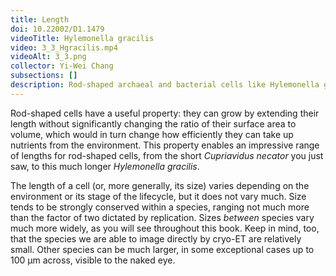 ```yaml
---
title: Length
doi: 10.22002/D1.1479
videoTitle: Hylemonella gracilis
video: 3_3_Hgracilis.mp4
videoAlt: 3_3.png
collector: Yi-Wei Chang
subsections: []
description: Rod-shaped archaeal and bacterial cells like Hylemonella gracilis can grow longer without significantly changing their ratio of surface area to volume.
---
```


Rod-shaped cells have a useful property: they can grow by extending their length without significantly changing the ratio of their surface area to volume, which would in turn change how efficiently they can take up nutrients from the environment. This property enables an impressive range of lengths for rod-shaped cells, from the short *Cupriavidus necator* you just saw, to this much longer *Hylemonella gracilis*.

The length of a cell (or, more generally, its size) varies depending on the environment or its stage of the lifecycle, but it does not vary much. Size tends to be strongly conserved within a species, ranging not much more than the factor of two dictated by replication. Sizes *between* species vary much more widely, as you will see throughout this book. Keep in mind, too, that the species we are able to image directly by cryo-ET are relatively small. Other species can be much larger, in some exceptional cases up to 100 μm across, visible to the naked eye.

